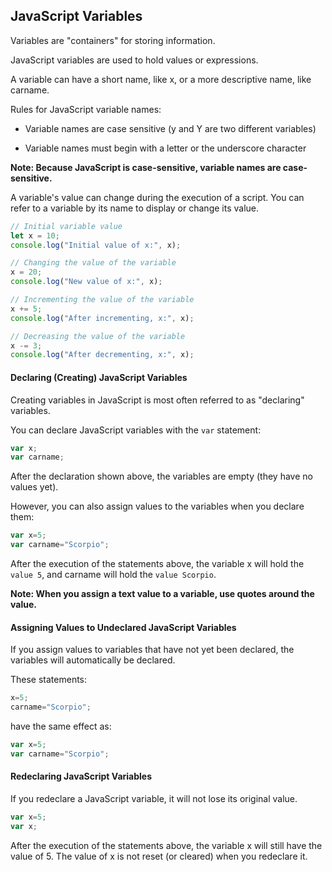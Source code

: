 ## JavaScript Variables

Variables are "containers" for storing information.

JavaScript variables are used to hold values or expressions.

A variable can have a short name, like x, or a more descriptive name, like carname.

Rules for JavaScript variable names:

- Variable names are case sensitive (y and Y are two different variables)

- Variable names must begin with a letter or the underscore character

**Note: Because JavaScript is case-sensitive, variable names are case-sensitive.**


A variable's value can change during the execution of a script. You can refer to a variable by its name to display or change its value.

```javascript
// Initial variable value
let x = 10;
console.log("Initial value of x:", x);

// Changing the value of the variable
x = 20;
console.log("New value of x:", x);

// Incrementing the value of the variable
x += 5;
console.log("After incrementing, x:", x);

// Decreasing the value of the variable
x -= 3;
console.log("After decrementing, x:", x);

```


#### Declaring (Creating) JavaScript Variables

Creating variables in JavaScript is most often referred to as "declaring" variables.

You can declare JavaScript variables with the `var` statement:

```javascript
var x;
var carname;
```

After the declaration shown above, the variables are empty (they have no values yet).

However, you can also assign values to the variables when you declare them:

```javascript
var x=5;
var carname="Scorpio";
```

After the execution of the statements above, the variable x will hold the `value 5`, and carname will hold the `value Scorpio`.

**Note: When you assign a text value to a variable, use quotes around the value.**


#### Assigning Values to Undeclared JavaScript Variables

If you assign values to variables that have not yet been declared, the variables will automatically be
declared.

These statements:

```javascript
x=5;
carname="Scorpio";
```

have the same effect as:

```javascript
var x=5;
var carname="Scorpio";
```


#### Redeclaring JavaScript Variables

If you redeclare a JavaScript variable, it will not lose its original value.

```javascript
var x=5;
var x;
```

After the execution of the statements above, the variable x will still have the value of 5. The value of x is not reset (or cleared) when you redeclare it.
